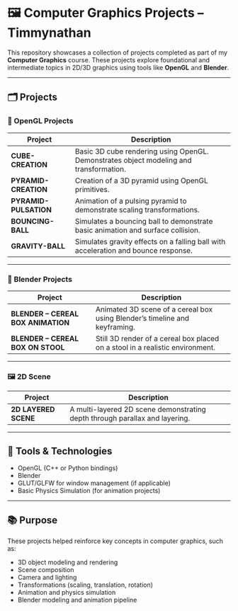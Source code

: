 # 🖼️ Computer Graphics Projects – Timmynathan

This repository showcases a collection of projects completed as part of my **Computer Graphics** course. These projects explore foundational and intermediate topics in 2D/3D graphics using tools like **OpenGL** and **Blender**.

---

## 🗂️ Projects

### 🔷 OpenGL Projects

| Project             | Description                                                                 |
|---------------------|-----------------------------------------------------------------------------|
| **CUBE-CREATION**   | Basic 3D cube rendering using OpenGL. Demonstrates object modeling and transformation. |
| **PYRAMID-CREATION**| Creation of a 3D pyramid using OpenGL primitives.                           |
| **PYRAMID-PULSATION**| Animation of a pulsing pyramid to demonstrate scaling transformations.      |
| **BOUNCING-BALL**   | Simulates a bouncing ball to demonstrate basic animation and surface collision. |
| **GRAVITY-BALL**    | Simulates gravity effects on a falling ball with acceleration and bounce response. |

---

### 🎨 Blender Projects

| Project                          | Description                                                                 |
|----------------------------------|-----------------------------------------------------------------------------|
| **BLENDER – CEREAL BOX ANIMATION** | Animated 3D scene of a cereal box using Blender’s timeline and keyframing.  |
| **BLENDER – CEREAL BOX ON STOOL**  | Still 3D render of a cereal box placed on a stool in a realistic environment. |

---

### 🖼️ 2D Scene

| Project             | Description                                                                 |
|---------------------|-----------------------------------------------------------------------------|
| **2D LAYERED SCENE**| A multi-layered 2D scene demonstrating depth through parallax and layering. |

---

## 🧰 Tools & Technologies

- OpenGL (C++ or Python bindings)  
- Blender  
- GLUT/GLFW for window management (if applicable)  
- Basic Physics Simulation (for animation projects)  

---

## 📚 Purpose

These projects helped reinforce key concepts in computer graphics, such as:

- 3D object modeling and rendering  
- Scene composition  
- Camera and lighting  
- Transformations (scaling, translation, rotation)  
- Animation and physics simulation  
- Blender modeling and animation pipeline  
